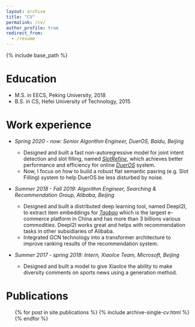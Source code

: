 ```yaml
---
layout: archive
title: "CV"
permalink: /cv/
author_profile: true
redirect_from:
  - /resume
---
```


{% include base_path %}

Education
======
* M.S. in EECS, Peking University, 2018
* B.S. in CS, Hefei University of Technology, 2015

Work experience
======
* *Spring 2020 - now: Senior Algorithm Engineer, DuerOS, Baidu, Beijing*
  * Designed and built a fast non-autoregressive model for joint intent detection and slot filling, named 
  [*SlotRefine*](https://arxiv.org/pdf/2010.02693.pdf), which achieves better performance and efficiency for online
  [*DuerOS*](https://dueros.baidu.com/en/index.html) system.
  * Now, I focus on how to build a robust flat semantic pasring (e.g. Slot Filling) system to help DuerOS be 
  less disturbed by noise.

* *Summer 2018 - Fall 2019: Algorithm Engineer, Searching & Recommendation Group, Alibaba, Beijing*
  * Designed and built a distributed deep learning tool, named DeepI2I, to extract item embeddings for 
  [*Taobao*](https://www.taobao.com/)  which is the largest e-commerce platform in China and has more than 3 billions 
  various commodities. DeepI2I works great and helps with recommendation tasks in other subsidiaries of Alibaba.
  * Integrated GCN technology into a transformer architecture to improve ranking results of the recommendation system.
 
* *Summer 2017 - spring 2018: Intern, XiaoIce Team, Microsoft, Beijing*
  * Designed and built a model to give XiaoIce the ability to make diversity comments on sports news using
   a generation method.

Publications
======
  <ul>{% for post in site.publications %}
    {% include archive-single-cv.html %}
  {% endfor %}</ul>
